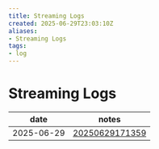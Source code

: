 ```yaml
---
title: Streaming Logs
created: 2025-06-29T23:03:10Z
aliases:
- Streaming Logs
tags:
- log
---
```


# Streaming Logs

| date | notes |
|------|-------|
| <time>2025-06-29</time> | [20250629171359](../entries/20250629171359.md)
